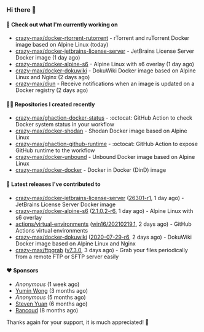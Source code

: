 ### Hi there 👋

#### 👷 Check out what I'm currently working on

- [crazy-max/docker-rtorrent-rutorrent](https://github.com/crazy-max/docker-rtorrent-rutorrent) - rTorrent and ruTorrent Docker image based on Alpine Linux (today)
- [crazy-max/docker-jetbrains-license-server](https://github.com/crazy-max/docker-jetbrains-license-server) - JetBrains License Server Docker image (1 day ago)
- [crazy-max/docker-alpine-s6](https://github.com/crazy-max/docker-alpine-s6) - Alpine Linux with s6 overlay (1 day ago)
- [crazy-max/docker-dokuwiki](https://github.com/crazy-max/docker-dokuwiki) - DokuWiki Docker image based on Alpine Linux and Nginx (2 days ago)
- [crazy-max/diun](https://github.com/crazy-max/diun) - Receive notifications when an image is updated on a Docker registry (2 days ago)

#### 👨‍💻 Repositories I created recently

- [crazy-max/ghaction-docker-status](https://github.com/crazy-max/ghaction-docker-status) - :octocat: GitHub Action to check Docker system status in your workflow
- [crazy-max/docker-shodan](https://github.com/crazy-max/docker-shodan) - Shodan Docker image based on Alpine Linux
- [crazy-max/ghaction-github-runtime](https://github.com/crazy-max/ghaction-github-runtime) - :octocat: GitHub Action to expose GitHub runtime to the workflow
- [crazy-max/docker-unbound](https://github.com/crazy-max/docker-unbound) - Unbound Docker image based on Alpine Linux
- [crazy-max/docker-docker](https://github.com/crazy-max/docker-docker) - Docker in Docker (DinD) image

#### 🚀 Latest releases I've contributed to

- [crazy-max/docker-jetbrains-license-server](https://github.com/crazy-max/docker-jetbrains-license-server) ([26301-r1](https://github.com/crazy-max/docker-jetbrains-license-server/releases/tag/26301-r1), 1 day ago) - JetBrains License Server Docker image
- [crazy-max/docker-alpine-s6](https://github.com/crazy-max/docker-alpine-s6) ([2.1.0.2-r6](https://github.com/crazy-max/docker-alpine-s6/releases/tag/2.1.0.2-r6), 1 day ago) - Alpine Linux with s6 overlay
- [actions/virtual-environments](https://github.com/actions/virtual-environments) ([win16/20210219.1](https://github.com/actions/virtual-environments/releases/tag/win16%2F20210219.1), 2 days ago) - GitHub Actions virtual environments
- [crazy-max/docker-dokuwiki](https://github.com/crazy-max/docker-dokuwiki) ([2020-07-29-r6](https://github.com/crazy-max/docker-dokuwiki/releases/tag/2020-07-29-r6), 2 days ago) - DokuWiki Docker image based on Alpine Linux and Nginx
- [crazy-max/ftpgrab](https://github.com/crazy-max/ftpgrab) ([v7.3.0](https://github.com/crazy-max/ftpgrab/releases/tag/v7.3.0), 3 days ago) - Grab your files periodically from a remote FTP or SFTP server easily

#### ❤️ Sponsors
- _Anonymous_ (1 week ago)
- [Yumin Wong](https://github.com/itsbagpack) (3 months ago)
- _Anonymous_ (5 months ago)
- [Steven Yuan](https://github.com/syuan100) (6 months ago)
- [Rancoud](https://github.com/rancoud) (8 months ago)

Thanks again for your support, it is much appreciated! 🙏
